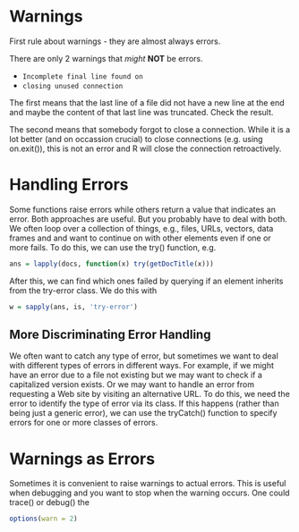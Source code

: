 # Warnings

First rule about warnings - they are almost always errors.

There are only 2 warnings that *might* **NOT** be errors.
+ `Incomplete final line found on`
+ `closing unused connection`


The first means that the last line of a file did not have a new line
at the end and maybe the content of that last line was truncated.
Check the result. 

The second means that somebody forgot to close a connection.  While it is a lot better (and on
occassion crucial) to close connections (e.g. using on.exit()), this is not an error and R will
close the connection retroactively.




# Handling Errors

Some functions raise errors while others return a value that indicates an error.
Both approaches are useful.  But you probably have to deal with both.
We often loop over a collection of things, e.g., files, URLs, vectors, data frames
and and want to continue on with other elements even if one or more fails.
To do this, we can use the try() function, e.g.
```r
ans = lapply(docs, function(x) try(getDocTitle(x)))
```

After this, we can find which ones failed by querying if
an element inherits from the try-error class.
We do this with
```r
w = sapply(ans, is, 'try-error')
```


## More Discriminating Error Handling

We often want to catch any type of error, but sometimes we want to deal
with different types of errors in different ways.
For example, if we might have an error due to a file not existing
but we may want to check if a capitalized version exists.
Or we may want to handle an error from requesting a Web site
by visiting an alternative URL.
To do this, we need the error to identify the type of error
via its class.
If this happens (rather than being just a generic error),
we can use the tryCatch() function to specify errors
for one or more classes of errors.


# Warnings as Errors
Sometimes it is convenient to raise warnings to actual errors.
This is useful when debugging and you want to stop when the warning
occurs.  One could trace() or debug() the 

```r
options(warn = 2)
```
